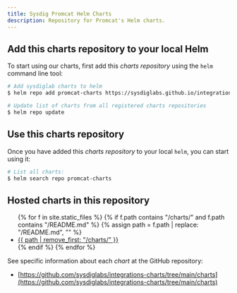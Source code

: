 ```yaml
---
title: Sysdig Promcat Helm Charts
description: Repository for Promcat's Helm charts.
---
```


## Add this charts repository to your local Helm

To start using our charts, first add this _charts repository_ using the `helm` command line tool:

```bash
# Add sysdiglab charts to helm
$ helm repo add promcat-charts https://sysdiglabs.github.io/integrations-charts 

# Update list of charts from all registered charts repositories
$ helm repo update
```

## Use this charts repository

Once you have added this _charts repository_ to your local `helm`, you can start using it:

```bash
# List all charts:
$ helm search repo promcat-charts
```

## Hosted charts in this repository

<ul>
{% for f in site.static_files %}
    {% if f.path contains "/charts/" and f.path contains "/README.md" %}
    {% assign path = f.path | replace: "/README.md", "" %}
    <li><a href="{{site.baseurl}}{{path}}">{{ path | remove_first: "/charts/" }}</a></li>
    {% endif %}
{% endfor %}
</ul>

See specific information about each _chart_ at the GitHub repository:
* [https://github.com/sysdiglabs/integrations-charts/tree/main/charts](https://github.com/sysdiglabs/integrations-charts/tree/main/charts)
